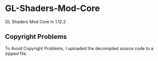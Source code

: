 # GL-Shaders-Mod-Core
GL Shaders Mod Core in 1.12.2
## Copyright Problems
To Avoid Copyright Problems, I uploaded the decompiled source code to a zipped file.
